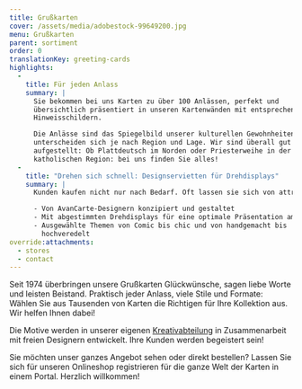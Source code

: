 ```yaml
---
title: Grußkarten
cover: /assets/media/adobestock-99649200.jpg
menu: Grußkarten
parent: sortiment
order: 0
translationKey: greeting-cards
highlights:
  -
    title: Für jeden Anlass
    summary: |
      Sie bekommen bei uns Karten zu über 100 Anlässen, perfekt und
      übersichtlich präsentiert in unseren Kartenwänden mit entsprechenden
      Hinweisschildern.

      Die Anlässe sind das Spiegelbild unserer kulturellen Gewohnheiten und
      unterscheiden sich je nach Region und Lage. Wir sind überall gut
      aufgestellt: Ob Plattdeutsch im Norden oder Priesterweihe in der
      katholischen Region: bei uns finden Sie alles!
  -
    title: "Drehen sich schnell: Design­servietten für Dreh­displays"
    summary: |
      Kunden kaufen nicht nur nach Bedarf. Oft lassen sie sich von attraktiven Motivserien zum Kauf anregen. Licht- und Soundeffekte, individuelles Design, interessante Materialien, aktuelle Trends und Motive von lustig über künstlerisch bis exklusiv schaffen zusätzliche Impulse:

      - Von AvanCarte-Designern konzipiert und gestaltet
      - Mit abgestimmten Drehdisplays für eine optimale Präsentation am POS
      - Ausgewählte Themen von Comic bis chic und von handgemacht bis 
        hochveredelt
override:attachments:
  - stores
  - contact
---
```

Seit 1974 überbringen unsere Grußkarten Glückwünsche, sagen liebe Worte und leisten Beistand. Praktisch jeder Anlass, viele Stile und Formate: Wählen Sie aus Tausenden von Karten die Richtigen für Ihre Kollektion aus. Wir helfen Ihnen dabei!

Die Motive werden in unserer eigenen [Kreativabteilung](/verlag/) in Zusammenarbeit mit freien Designern entwickelt. Ihre Kunden werden begeistert sein!

Sie möchten unser ganzes Angebot sehen oder direkt bestellen? Lassen Sie sich für unseren Onlineshop registrieren für die ganze Welt der Karten in einem Portal. Herzlich willkommen!
